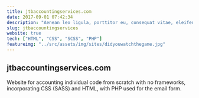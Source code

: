 ```yaml
---
title: jtbaccountingservices.com
date: 2017-09-01 07:42:34
description: "Aenean leo ligula, porttitor eu, consequat vitae, eleifend ac, enim. Aliquam lorem ante, dapibus in, viverra quis, feugiat a, tellus. Phasellus viverra nulla ut metus varius laoreet."
slug: jtbaccountingservices
website: true
tech: ["HTML", "CSS", "SCSS", "PHP"]
featureimg: "../src/assets/img/sites/didyouwatchthegame.jpg"
---
```


## jtbaccountingservices.com

Website for accounting individual code from scratch with no frameworks, incorporating CSS (SASS) and HTML, with PHP used for the email form.